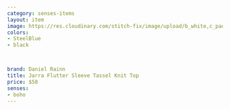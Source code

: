 ```yaml
---
category: senses-items
layout: item
image: https://res.cloudinary.com/stitch-fix/image/upload/b_white,c_pad,dpr_1.0,f_auto,h_150,q_auto,w_150/v1633540014/zyupcb4km2kqhmhwrh82.jpg
colors: 
- SteelBlue
- black



brand: Daniel Rainn
title: Jarra Flutter Sleeve Tassel Knit Top
price: $58
senses:
- boho
---
```







